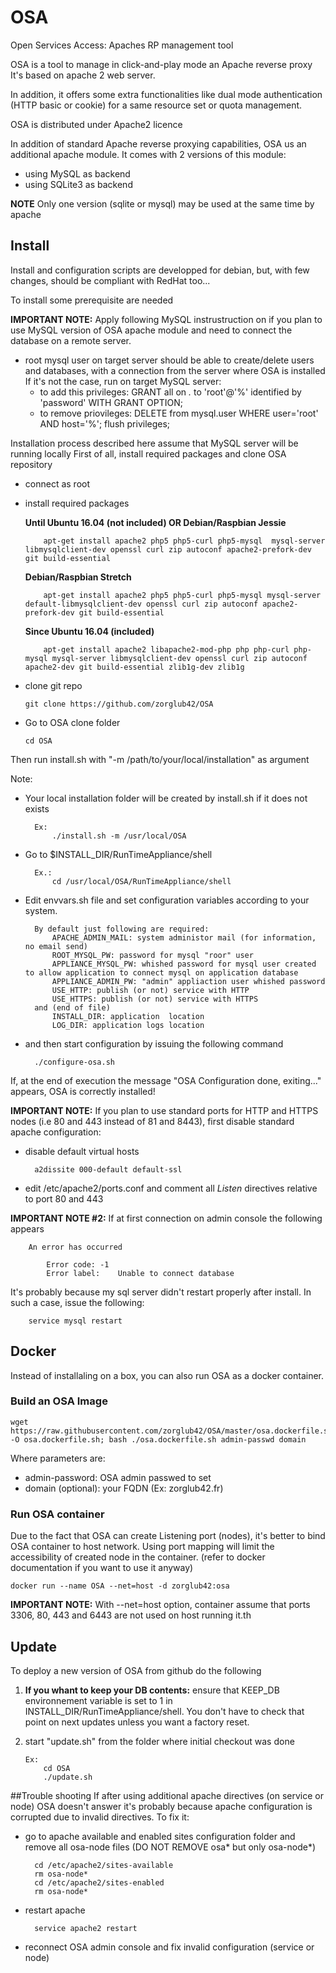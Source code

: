 # OSA
Open Services Access: Apaches RP management tool

OSA is a tool to manage in click-and-play mode an Apache reverse proxy
It's based on apache 2 web server.

In addition, it offers some extra functionalities like dual mode authentication (HTTP basic or cookie) for a same resource set or quota management.

OSA is distributed under Apache2 licence

In addition of standard Apache reverse proxying capabilities, OSA us an additional apache module.
It comes with 2 versions of this module:
 * using MySQL as backend
 * using SQLite3 as backend
 
**NOTE** Only one version (sqlite or mysql) may be used at the same time by apache

## Install
Install and configuration scripts are developped for debian, but, with few changes, should be compliant with RedHat too...

To install some prerequisite are needed

**IMPORTANT NOTE:** Apply following MySQL instrustruction on if you plan to use MySQL version of OSA apache module and need to connect the database on a remote server.
  - root mysql user on target server should be able to create/delete users and databases, with a connection from the server where OSA is installed If it's not the case, run on target MySQL server:
      - to add this privileges: GRANT all on *.* to 'root'@'%' identified by 'password' WITH GRANT OPTION;
      - to remove priovileges: DELETE from mysql.user WHERE user='root' AND host='%'; flush privileges;


Installation process described here assume that MySQL server will be running locally
First of all, install required packages and clone OSA repository
  - connect as root
  - install required packages 
    
	**Until Ubuntu 16.04 (not included) OR Debian/Raspbian Jessie**

    		apt-get install apache2 php5 php5-curl php5-mysql  mysql-server libmysqlclient-dev openssl curl zip autoconf apache2-prefork-dev git build-essential
    
	**Debian/Raspbian Stretch**

    		apt-get install apache2 php5 php5-curl php5-mysql mysql-server default-libmysqlclient-dev openssl curl zip autoconf apache2-prefork-dev git build-essential

    
	**Since Ubuntu 16.04 (included)**

    		apt-get install apache2 libapache2-mod-php php php-curl php-mysql mysql-server libmysqlclient-dev openssl curl zip autoconf apache2-dev git build-essential zlib1g-dev zlib1g
  - clone git repo

		git clone https://github.com/zorglub42/OSA
  - Go to OSA clone folder
  
		cd OSA

Then run install.sh with "-m /path/to/your/local/installation" as argument 

Note: 
- Your local installation folder will be created by install.sh if it does not exists


		Ex:
			./install.sh -m /usr/local/OSA
			
		
- Go to $INSTALL_DIR/RunTimeAppliance/shell

		Ex.:
			cd /usr/local/OSA/RunTimeAppliance/shell
		
- Edit envvars.sh file and set configuration variables according to your system. 

		By default just following are required:
			APACHE_ADMIN_MAIL: system administor mail (for information, no email send)
			ROOT_MYSQL_PW: password for mysql "roor" user
			APPLIANCE_MYSQL_PW: whished password for mysql user created to allow application to connect mysql on application database
			APPLIANCE_ADMIN_PW: "admin" appliaction user whished password
			USE_HTTP: publish (or not) service with HTTP
			USE_HTTPS: publish (or not) service with HTTPS
		and (end of file)
			INSTALL_DIR: application  location
			LOG_DIR: application logs location
- and then start configuration by issuing the following command

		./configure-osa.sh

If, at the end of execution the message "OSA Configuration done, exiting..." appears, OSA is correctly installed!

**IMPORTANT NOTE:**
If you plan to use standard ports for HTTP and HTTPS nodes (i.e 80 and 443 instead of 81 and 8443), first disable standard apache configuration:
- disable default virtual hosts

		a2dissite 000-default default-ssl
- edit /etc/apache2/ports.conf and comment all *Listen* directives relative to port 80 and 443



**IMPORTANT NOTE #2:**
If at first connection on admin console the following appears

		An error has occurred

			Error code:	-1
			Error label:	Unable to connect database
			
It's probably because my sql server didn't restart properly after install. In such a case, issue the following:

		service mysql restart

## Docker
Instead of installaling on a box, you can also run OSA as a docker container.
### Build an OSA Image

	wget https://raw.githubusercontent.com/zorglub42/OSA/master/osa.dockerfile.sh -O osa.dockerfile.sh; bash ./osa.dockerfile.sh admin-passwd domain
Where parameters are:
- admin-password: OSA admin passwed to set
- domain (optional): your FQDN (Ex: zorglub42.fr)

### Run OSA container
Due to the fact that OSA can create Listening port (nodes), it's better to bind OSA container to host network.
Using port mapping will limit the accessibility of created node in the container.
(refer to docker documentation if you want to use it anyway)

	docker run --name OSA --net=host -d zorglub42:osa

**IMPORTANT NOTE:** With --net=host option, container assume that ports 3306, 80, 443 and 6443 are not used on host running it.th

## Update
To deploy a new version of OSA from github do the following
1.  **If you whant to keep your DB contents:** ensure that KEEP_DB environnement variable is set to 1 in INSTALL_DIR/RunTimeAppliance/shell. You don't have to check that point on next updates unless you want a factory reset.
2.  start "update.sh" from the folder where initial checkout was done
	
		Ex:
			cd OSA
			./update.sh


##Trouble shooting
If after using additional apache directives (on service or node) OSA doesn't answer it's probably because apache configuration is corrupted due to invalid directives. To fix it:
- go to apache available and enabled sites configuration folder and remove all  osa-node files (DO NOT REMOVE osa* but only osa-node*)

		cd /etc/apache2/sites-available
		rm osa-node*
		cd /etc/apache2/sites-enabled
		rm osa-node*
- restart apache

		service apache2 restart
		
- reconnect OSA admin console and fix invalid configuration (service or node)

